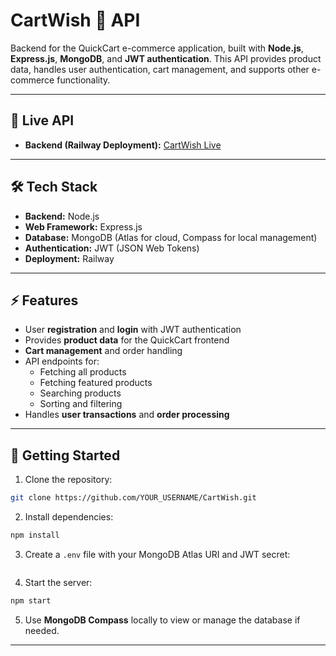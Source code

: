 
# CartWish 🛒 API

Backend for the QuickCart e-commerce application, built with **Node.js**, **Express.js**, **MongoDB**, and **JWT authentication**. This API provides product data, handles user authentication, cart management, and supports other e-commerce functionality.

---

## 🔗 Live API
- **Backend (Railway Deployment):** [CartWish Live](https://cartwish-production.up.railway.app/)

---

## 🛠 Tech Stack
- **Backend:** Node.js  
- **Web Framework:** Express.js  
- **Database:** MongoDB (Atlas for cloud, Compass for local management)  
- **Authentication:** JWT (JSON Web Tokens)  
- **Deployment:** Railway  

---

## ⚡ Features
- User **registration** and **login** with JWT authentication  
- Provides **product data** for the QuickCart frontend  
- **Cart management** and order handling  
- API endpoints for:
  - Fetching all products
  - Fetching featured products
  - Searching products
  - Sorting and filtering
- Handles **user transactions** and **order processing**  

---



## 🚀 Getting Started
1. Clone the repository:
```bash
git clone https://github.com/YOUR_USERNAME/CartWish.git
```
2. Install dependencies:
```bash
npm install
```
3. Create a `.env` file with your MongoDB Atlas URI and JWT secret:
```

```
4. Start the server:
```bash
npm start
```
5. Use **MongoDB Compass** locally to view or manage the database if needed.

---



